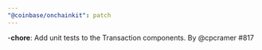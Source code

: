 ```yaml
---
"@coinbase/onchainkit": patch
---
```


-**chore**: Add unit tests to the Transaction components. By @cpcramer #817
